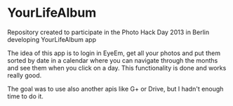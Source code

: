 YourLifeAlbum
================

Repository created to participate in the Photo Hack Day 2013 in Berlin developing YourLifeAlbum app


The idea of this app is to login in EyeEm, get all your photos and put them sorted by date 
in a calendar where you can navigate through the months and see them when you click on a day.
This functionality is done and works really good.

The goal was to use also another apis like G+ or Drive, but I hadn't enough time to do it.
